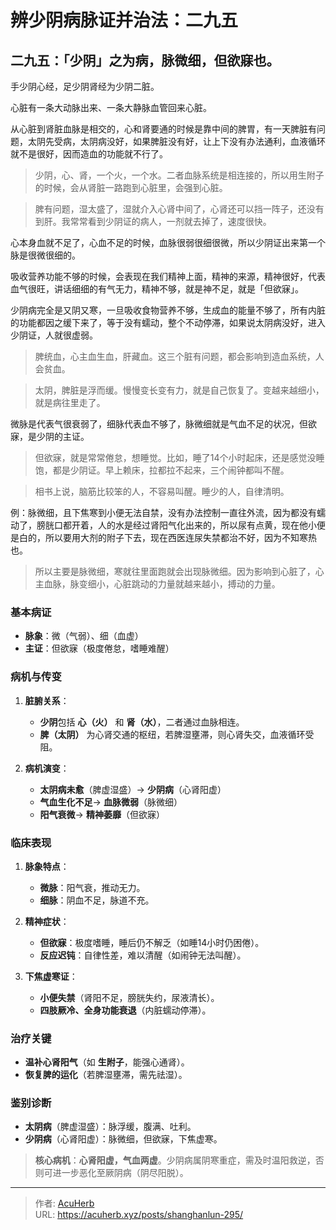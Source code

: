 # 辨少阴病脉证并治法：二九五


## 二九五：「少阴」之为病，脉微细，但欲寐也。

<!--more-->

手少阴心经，足少阴肾经为少阴二脏。

心脏有一条大动脉出来、一条大静脉血管回来心脏。

从心脏到肾脏血脉是相交的，心和肾要通的时候是靠中间的脾胃，有一天脾脏有问题，太阴先受病，太阴病没好，如果脾脏没有好，让上下没有办法通利，血液循环就不是很好，因而造血的功能就不行了。

> 少阴，心、肾，一个火，一个水。二者血脉系统是相连接的，所以用生附子的时候，会从肾脏一路跑到心脏里，会强到心脏。

> 脾有问题，湿太盛了，湿就介入心肾中间了，心肾还可以挡一阵子，还没有到肝。我常常看到少阴证的病人，一剂就去掉了，速度很快。

心本身血就不足了，心血不足的时候，血脉很弱很细很微，所以少阴证出来第一个脉是很微很细的。

吸收营养功能不够的时候，会表现在我们精神上面，精神的来源，精神很好，代表血气很旺，讲话细细的有气无力，精神不够，就是神不足，就是「但欲寐」。

少阴病完全是又阴又寒，一旦吸收食物营养不够，生成血的能量不够了，所有内脏的功能都因之缓下来了，等于没有蠕动，整个不动停滞，如果说太阴病没好，进入少阴证，人就很虚弱。

> 脾统血，心主血生血，肝藏血。这三个脏有问题，都会影响到造血系统，人会贫血。

> 太阴，脾脏是浮而缓。慢慢变长变有力，就是自己恢复了。变越来越细小，就是病往里走了。

微脉是代表气很衰弱了，细脉代表血不够了，脉微细就是气血不足的状况，但欲寐，是少阴的主证。

> 但欲寐，就是常常倦怠，想睡觉。比如，睡了14个小时起床，还是感觉没睡饱，都是少阴证。早上赖床，拉都拉不起来，三个闹钟都叫不醒。

> 相书上说，脑筋比较笨的人，不容易叫醒。睡少的人，自律清明。

例：脉微细，且下焦寒到小便无法自禁，没有办法控制一直往外流，因为都没有蠕动了，膀胱口都开着，人的水是经过肾阳气化出来的，所以尿有点黄，现在他小便是白的，所以要用大剂的附子下去，现在西医连尿失禁都治不好，因为不知寒热也。

> 所以主要是脉微细，寒就往里面跑就会出现脉微细。因为影响到心脏了，心主血脉，脉变细小，心脏跳动的力量就越来越小，搏动的力量。

### **基本病证**  
- **脉象**：微（气弱）、细（血虚）  
- **主证**：但欲寐（极度倦怠，嗜睡难醒）  

### **病机与传变**  
1. **脏腑关系**：  
   - **少阴**包括 **心（火）** 和 **肾（水）**，二者通过血脉相连。  
   - **脾（太阴）** 为心肾交通的枢纽，若脾湿壅滞，则心肾失交，血液循环受阻。  

2. **病机演变**：  
   - **太阴病未愈**（脾虚湿盛）→ **少阴病**（心肾阳虚）  
   - **气血生化不足**→ **血脉微弱**（脉微细）  
   - **阳气衰微**→ **精神萎靡**（但欲寐）  

### **临床表现**  
1. **脉象特点**：  
   - **微脉**：阳气衰，推动无力。  
   - **细脉**：阴血不足，脉道不充。  

2. **精神症状**：  
   - **但欲寐**：极度嗜睡，睡后仍不解乏（如睡14小时仍困倦）。  
   - **反应迟钝**：自律性差，难以清醒（如闹钟无法叫醒）。  

3. **下焦虚寒证**：  
   - **小便失禁**（肾阳不足，膀胱失约，尿液清长）。  
   - **四肢厥冷、全身功能衰退**（内脏蠕动停滞）。  

### **治疗关键**  
- **温补心肾阳气**（如 **生附子**，能强心通肾）。  
- **恢复脾的运化**（若脾湿壅滞，需先祛湿）。  

### **鉴别诊断**  
- **太阴病**（脾虚湿盛）：脉浮缓，腹满、吐利。  
- **少阴病**（心肾阳虚）：脉微细，但欲寐，下焦虚寒。  

> **核心病机**：**心肾阳虚，气血两虚**。少阴病属阴寒重症，需及时温阳救逆，否则可进一步恶化至厥阴病（阴尽阳脱）。

---

> 作者: [AcuHerb](https://acuherb.xyz)  
> URL: https://acuherb.xyz/posts/shanghanlun-295/  

